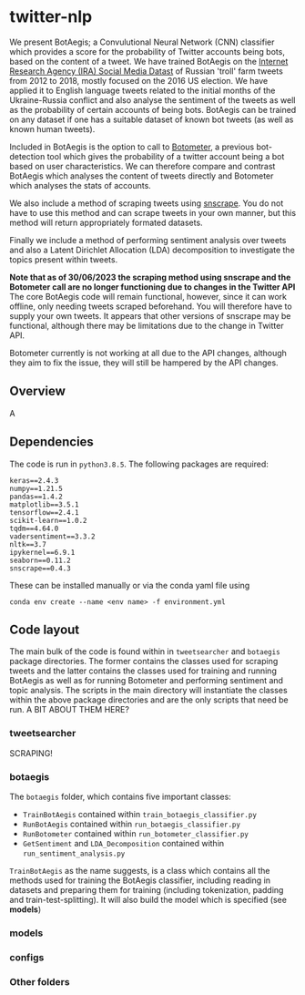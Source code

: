 # twitter-nlp
We present BotAegis; a Convulutional Neural Network (CNN) classifier which provides a score for the probability of Twitter accounts being bots, based on the content of a tweet. We have trained BotAegis on the [Internet Research Agency (IRA) Social Media Datast](https://www.kaggle.com/datasets/paultimothymooney/russian-political-influence-campaigns) of Russian 'troll' farm tweets from 2012 to 2018, mostly focused on the 2016 US election. We have applied it to English language tweets related to the initial months of the Ukraine-Russia conflict and also analyse the sentiment of the tweets as well as the probability of certain accounts of being bots. BotAegis can be trained on any dataset if one has a suitable dataset of known bot tweets (as well as known human tweets). 

Included in BotAegis is the option to call to [Botometer](https://botometer.osome.iu.edu/), a previous bot-detection tool which gives the probability of a twitter account being a bot based on user characteristics. We can therefore compare and contrast BotAegis which analyses the content of tweets directly and Botometer which analyses the stats of accounts. 

We also include a method of scraping tweets using [snscrape](https://github.com/JustAnotherArchivist/snscrape). You do not have to use this method and can scrape tweets in your own manner, but this method will return appropriately formated datasets. 

Finally we include a method of performing sentiment analysis over tweets and also a Latent Dirichlet Allocation (LDA) decomposition to investigate the topics present within tweets.

**Note that as of 30/06/2023 the scraping method using snscrape and the Botometer call are no longer functioning due to changes in the Twitter API** \
The core BotAegis code will remain functional, however, since it can work offline, only needing tweets scraped beforehand. You will therefore have to supply your own tweets. It appears that other versions of snscrape may be functional, although there may be limitations due to the change in Twitter API. 

Botometer currently is not working at all due to the API changes, although they aim to fix the issue, they will still be hampered by the API changes.

## Overview

A

## Dependencies

The code is run in `python3.8.5`. The following packages are required:

```
keras==2.4.3
numpy==1.21.5
pandas==1.4.2
matplotlib==3.5.1
tensorflow==2.4.1
scikit-learn==1.0.2
tqdm==4.64.0
vadersentiment==3.3.2
nltk==3.7
ipykernel==6.9.1
seaborn==0.11.2
snscrape==0.4.3
```

These can be installed manually or via the conda yaml file using

```
conda env create --name <env name> -f environment.yml
```

## Code layout
The main bulk of the code is found within in `tweetsearcher` and `botaegis` package directories. The former contains the classes used for scraping tweets and the latter contains the classes used for training and running BotAegis as well as for running Botometer and performing sentiment and topic analysis. The scripts in the main directory will instantiate the classes within the above package directories and are the only scripts that need be run. A BIT ABOUT THEM HERE?

### tweetsearcher
SCRAPING!

### botaegis
The `botaegis` folder, which contains five important classes: 
- `TrainBotAegis` contained within `train_botaegis_classifier.py`
- `RunBotAegis` contained within `run_botaegis_classifier.py`
- `RunBotometer` contained within `run_botometer_classifier.py`
- `GetSentiment` and `LDA_Decomposition` contained within `run_sentiment_analysis.py`

`TrainBotAegis` as the name suggests, is a class which contains all the methods used for training the BotAegis classifier, including reading in datasets and preparing them for training (including tokenization, padding and train-test-splitting). It will also build the model which is specified (see **models**)


### models

### configs 

### Other folders
